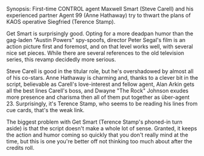 Synopsis: First-time CONTROL agent Maxwell Smart (Steve Carell) and his experienced partner Agent 99 (Anne Hathaway) try to thwart the plans of KAOS operative Siegfried (Terence Stamp).

Get Smart is surprisingly good. Opting for a more deadpan humor than the gag-laden "Austin Powers" spy-spoofs, director Peter Segal's film is an action picture first and foremost, and on that level works well, with several nice set pieces. While there are several references to the old television series, this revamp decidedly more serious.

Steve Carell is good in the titular role, but he's overshadowed by almost all of his co-stars. Anne Hathaway is charming and, thanks to a clever bit in the script, believable as Carell's love-interest and fellow agent, Alan Arkin gets all the best lines Carell's boss, and Dwayne "The Rock" Johnson exudes more presence and charisma then all of them put together as über-agent 23. Surprisingly, it's Terence Stamp, who seems to be reading his lines from cue cards, that's the weak link.

The biggest problem with Get Smart (Terence Stamp's phoned-in turn aside) is that the script doesn't make a whole lot of sense. Granted, it keeps the action and humor coming so quickly that you don't really mind at the time, but this is one you're better off not thinking too much about after the credits roll.

